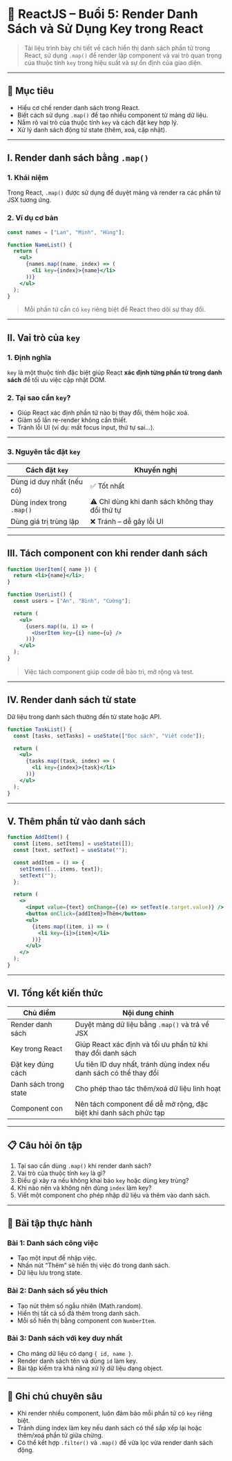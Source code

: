 
# 📘 ReactJS – Buổi 5: Render Danh Sách và Sử Dụng Key trong React

> Tài liệu trình bày chi tiết về cách hiển thị danh sách phần tử trong React, sử dụng `.map()` để render lặp component và vai trò quan trọng của thuộc tính `key` trong hiệu suất và sự ổn định của giao diện.

---

## 🎯 Mục tiêu

- Hiểu cơ chế render danh sách trong React.
- Biết cách sử dụng `.map()` để tạo nhiều component từ mảng dữ liệu.
- Nắm rõ vai trò của thuộc tính `key` và cách đặt key hợp lý.
- Xử lý danh sách động từ state (thêm, xoá, cập nhật).

---

## I. Render danh sách bằng `.map()`

### 1. Khái niệm

Trong React, `.map()` được sử dụng để duyệt mảng và render ra các phần tử JSX tương ứng.

### 2. Ví dụ cơ bản

```jsx
const names = ["Lan", "Minh", "Hùng"];

function NameList() {
  return (
    <ul>
      {names.map((name, index) => (
        <li key={index}>{name}</li>
      ))}
    </ul>
  );
}
```

> Mỗi phần tử cần có `key` riêng biệt để React theo dõi sự thay đổi.

---

## II. Vai trò của `key`

### 1. Định nghĩa

`key` là một thuộc tính đặc biệt giúp React **xác định từng phần tử trong danh sách** để tối ưu việc cập nhật DOM.

### 2. Tại sao cần `key`?

- Giúp React xác định phần tử nào bị thay đổi, thêm hoặc xoá.
- Giảm số lần re-render không cần thiết.
- Tránh lỗi UI (ví dụ: mất focus input, thứ tự sai...).

---

### 3. Nguyên tắc đặt `key`

| Cách đặt `key`          | Khuyến nghị                                |
|-------------------------|---------------------------------------------|
| Dùng id duy nhất (nếu có)| ✅ Tốt nhất                                 |
| Dùng index trong `.map()`| ⚠️ Chỉ dùng khi danh sách không thay đổi thứ tự |
| Dùng giá trị trùng lặp   | ❌ Tránh – dễ gây lỗi UI                    |

---

## III. Tách component con khi render danh sách

```jsx
function UserItem({ name }) {
  return <li>{name}</li>;
}

function UserList() {
  const users = ["An", "Bình", "Cường"];

  return (
    <ul>
      {users.map((u, i) => (
        <UserItem key={i} name={u} />
      ))}
    </ul>
  );
}
```

> Việc tách component giúp code dễ bảo trì, mở rộng và test.

---

## IV. Render danh sách từ state

Dữ liệu trong danh sách thường đến từ state hoặc API.

```jsx
function TaskList() {
  const [tasks, setTasks] = useState(["Đọc sách", "Viết code"]);

  return (
    <ul>
      {tasks.map((task, index) => (
        <li key={index}>{task}</li>
      ))}
    </ul>
  );
}
```

---

## V. Thêm phần tử vào danh sách

```jsx
function AddItem() {
  const [items, setItems] = useState([]);
  const [text, setText] = useState("");

  const addItem = () => {
    setItems([...items, text]);
    setText("");
  };

  return (
    <>
      <input value={text} onChange={(e) => setText(e.target.value)} />
      <button onClick={addItem}>Thêm</button>
      <ul>
        {items.map((item, i) => (
          <li key={i}>{item}</li>
        ))}
      </ul>
    </>
  );
}
```

---

## VI. Tổng kết kiến thức

| Chủ điểm                   | Nội dung chính                                                             |
|----------------------------|---------------------------------------------------------------------------|
| Render danh sách           | Duyệt mảng dữ liệu bằng `.map()` và trả về JSX                           |
| Key trong React            | Giúp React xác định và tối ưu phần tử khi thay đổi danh sách             |
| Đặt key đúng cách          | Ưu tiên ID duy nhất, tránh dùng index nếu danh sách có thể thay đổi     |
| Danh sách trong state      | Cho phép thao tác thêm/xoá dữ liệu linh hoạt                             |
| Component con              | Nên tách component để dễ mở rộng, đặc biệt khi danh sách phức tạp        |

---

## 📋 Câu hỏi ôn tập

1. Tại sao cần dùng `.map()` khi render danh sách?
2. Vai trò của thuộc tính `key` là gì?
3. Điều gì xảy ra nếu không khai báo `key` hoặc dùng key trùng?
4. Khi nào nên và không nên dùng `index` làm key?
5. Viết một component cho phép nhập dữ liệu và thêm vào danh sách.

---

## 🧪 Bài tập thực hành

### Bài 1: Danh sách công việc

- Tạo một input để nhập việc.
- Nhấn nút “Thêm” sẽ hiển thị việc đó trong danh sách.
- Dữ liệu lưu trong state.

### Bài 2: Danh sách số yêu thích

- Tạo nút thêm số ngẫu nhiên (Math.random).
- Hiển thị tất cả số đã thêm trong danh sách.
- Mỗi số hiển thị bằng component con `NumberItem`.

### Bài 3: Danh sách với key duy nhất

- Cho mảng dữ liệu có dạng `{ id, name }`.
- Render danh sách tên và dùng `id` làm key.
- Bài tập kiểm tra khả năng xử lý dữ liệu dạng object.

---

## 📎 Ghi chú chuyên sâu

- Khi render nhiều component, luôn đảm bảo mỗi phần tử có `key` riêng biệt.
- Tránh dùng index làm key nếu danh sách có thể sắp xếp lại hoặc thêm/xoá phần tử giữa chừng.
- Có thể kết hợp `.filter()` và `.map()` để vừa lọc vừa render danh sách động.
